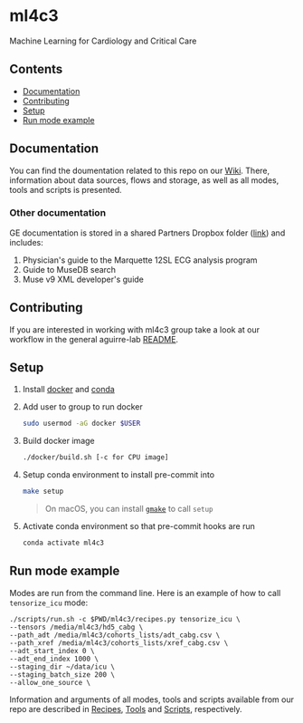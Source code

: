 # ml4c3
Machine Learning for Cardiology and Critical Care

## Contents
- [Documentation](#documentation)
- [Contributing](#contributing)
- [Setup](#setup)
- [Run mode example](#run-mode-example)

## Documentation
You can find the doumentation related to this repo on our [Wiki](https://github.com/aguirre-lab/ml4c3/wiki).
There, information about data sources, flows and storage, as well as all modes, tools and scripts is presented.

### Other documentation
GE documentation is stored in a shared Partners Dropbox folder ([link](https://www.dropbox.com/sh/aocdkcw71ehdem1/AAB2ZX7JENEAaeDarZ_Y68Ila?dl=0)) and includes:
1. Physician's guide to the Marquette 12SL ECG analysis program
2. Guide to MuseDB search
3. Muse v9 XML developer's guide

## Contributing
If you are interested in working with ml4c3 group take a look at our workflow in the general aguirre-lab
[README](https://github.com/aguirre-lab/aguirre-lab/blob/master/README.md).

## Setup
1. Install [docker](https://docs.docker.com/get-docker/) and [conda](https://docs.conda.io/projects/conda/en/latest/user-guide/install/)
2. Add user to group to run docker
    ```bash
    sudo usermod -aG docker $USER
    ```
3. Build docker image
    ```bash
    ./docker/build.sh [-c for CPU image]
    ```
4. Setup conda environment to install pre-commit into
    ```bash
    make setup
    ```
    > On macOS, you can install [`gmake`](https://formulae.brew.sh/formula/make) to call `setup`

5. Activate conda environment so that pre-commit hooks are run
    ```bash
    conda activate ml4c3
    ```

## Run mode example
Modes are run from the command line. Here is an example of how to call `tensorize_icu` mode:
```
./scripts/run.sh -c $PWD/ml4c3/recipes.py tensorize_icu \
--tensors /media/ml4c3/hd5_cabg \
--path_adt /media/ml4c3/cohorts_lists/adt_cabg.csv \
--path_xref /media/ml4c3/cohorts_lists/xref_cabg.csv \
--adt_start_index 0 \
--adt_end_index 1000 \
--staging_dir ~/data/icu \
--staging_batch_size 200 \
--allow_one_source \
```

Information and arguments of all modes, tools and scripts available from our repo are described in
[Recipes](https://github.com/aguirre-lab/ml4c3/wiki/Recipes),
[Tools](https://github.com/aguirre-lab/ml4c3/wiki/Tools) and
[Scripts](https://github.com/aguirre-lab/ml4c3/wiki/Scripts), respectively.

